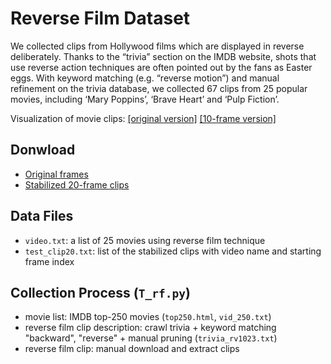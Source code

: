 Reverse Film Dataset
===
We collected clips from Hollywood films which are displayed in reverse deliberately. 
Thanks to the “trivia” section on the IMDB website, shots that use reverse action techniques are often pointed out by the fans as Easter eggs. 
With keyword matching (e.g. “reverse motion”) and manual refinement on the trivia database, 
we collected 67 clips from 25 popular movies, including ‘Mary Poppins’, ‘Brave Heart’ and ‘Pulp Fiction’.

Visualization of movie clips: [[original version]](http://vision03.csail.mit.edu/manip/data/imdb/T_movie_gif10.htm) [[10-frame version]](http://vision03.csail.mit.edu/manip/data/imdb/T_movie_gif10.htm)

## Donwload
- [Original frames]()
- [Stabilized 20-frame clips]()

## Data Files
- `video.txt`: a list of 25 movies using reverse film technique
- `test_clip20.txt`: list of the stabilized clips with video name and starting frame index


## Collection Process (`T_rf.py`)
- movie list: IMDB top-250 movies (`top250.html`, `vid_250.txt`)
- reverse film clip description: crawl trivia + keyword matching "backward", "reverse" + manual pruning (`trivia_rv1023.txt`)
- reverse film clip: manual download and extract clips
